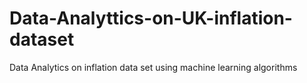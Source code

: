 # Data-Analyttics-on-UK-inflation-dataset
Data Analytics on inflation data set using machine learning algorithms
